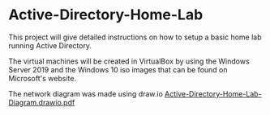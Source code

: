 # Active-Directory-Home-Lab

This project will give detailed instructions on how to setup a basic home lab running Active Directory.

The virtual machines will be created in VirtualBox by using the Windows Server 2019 and the Windows 10 iso images that can be found on Microsoft's website.

The network diagram was made using draw.io
[Active-Directory-Home-Lab-Diagram.drawio.pdf](https://github.com/user-attachments/files/17036138/Active-Directory-Home-Lab-Diagram.drawio.pdf)

